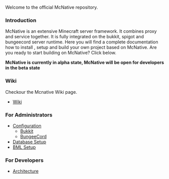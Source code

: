 Welcome to the official McNative repository.

### Introduction
McNative is an extensive Minecraft server framework. It combines proxy and service together. It is fully integrated on the bukkit, spigot and bungeecord server runtime. Here you will find a complete documentation how to install , setup and build your own project based on McNative. Are you ready to start building on McNative? Click below.

**McNative is currently in alpha state, McNative will be open for developers in the beta state**

### Wiki
Checkour the Mcnative Wiki page.
  * [Wiki](https://github.com/McNative/McNative/wiki)

### For Administrators 
* [Configuration]()
  * [Bukkit](https://github.com/McNative/McNative/wiki/McNative-Bukkit-Configuration)
  * [BungeeCord](https://github.com/McNative/McNative/wiki/McNative-BungeeCord-Configuration)
* [Database Setup](https://github.com/McNative/McNative/wiki/Storage-Configuration)
* [BML Setup](https://github.com/McNative/McNative/wiki/Basic-Message-Language)

### For Developers
* [Architecture](https://github.com/McNative/McNative/wiki/Architecture)
